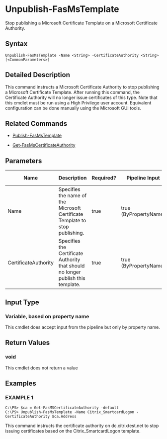 # Unpublish-FasMsTemplate

Stop publishing a Microsoft Certificate Template on a Microsoft Certificate Authority.

## Syntax

`Unpublish-FasMsTemplate -Name <String> -CertificateAuthority <String> [<CommonParameters>]`

## Detailed Description

This command instructs a Microsoft Certificate Authority to stop publishing a Microsoft Certificate Template. After running this command, the Certificate Authority will no longer issue certificates of this type. Note that this cmdlet must be run using a High Privilege user account. Equivalent configuration can be done manually using the Microsoft GUI tools.

## Related Commands

-  [Publish-FasMsTemplate](Publish-FasMsTemplate.md) 

-  [Get-FasMsCertificateAuthority](Get-FasMsCertificateAuthority.md)

## Parameters

| Name                 | Description                                                                      | Required? | Pipeline Input        | Default Value |
|----------------------|----------------------------------------------------------------------------------|-----------|-----------------------|---------------|
| Name                 | Specifies the name of the Microsoft Certificate Template to stop publishing.     | true      | true (ByPropertyName) | (required)    |
| CertificateAuthority | Specifies the Certificate Authority that should no longer publish this template. | true      | true (ByPropertyName) | (required)    |

## Input Type

### Variable, based on property name

This cmdlet does accept input from the pipeline but only by property name.

## Return Values

### void

This cmdlet does not return a value

## Examples

### EXAMPLE 1

    C:\PS> $ca = Get-FasMSCertificateAuthority -default
    C:\PS> Unpublish-FasMsTemplate -Name Citrix_SmartcardLogon -CertificateAuthority $ca.Address

This command instructs the certificate authority on dc.citrixtest.net to stop issuing certificates based on the Citrix\_SmartcardLogon template.
